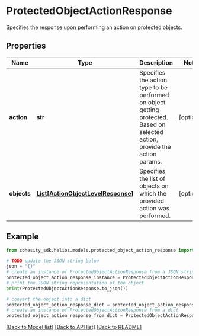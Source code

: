 # ProtectedObjectActionResponse

Specifies the response upon performing an action on protected objects.

## Properties

Name | Type | Description | Notes
------------ | ------------- | ------------- | -------------
**action** | **str** | Specifies the action type to be performed on object getting protected. Based on selected action, provide the action params. | [optional] 
**objects** | [**List[ActionObjectLevelResponse]**](ActionObjectLevelResponse.md) | Specifies the list of objects on which the provided action was performed. | [optional] 

## Example

```python
from cohesity_sdk.helios.models.protected_object_action_response import ProtectedObjectActionResponse

# TODO update the JSON string below
json = "{}"
# create an instance of ProtectedObjectActionResponse from a JSON string
protected_object_action_response_instance = ProtectedObjectActionResponse.from_json(json)
# print the JSON string representation of the object
print(ProtectedObjectActionResponse.to_json())

# convert the object into a dict
protected_object_action_response_dict = protected_object_action_response_instance.to_dict()
# create an instance of ProtectedObjectActionResponse from a dict
protected_object_action_response_from_dict = ProtectedObjectActionResponse.from_dict(protected_object_action_response_dict)
```
[[Back to Model list]](../README.md#documentation-for-models) [[Back to API list]](../README.md#documentation-for-api-endpoints) [[Back to README]](../README.md)


